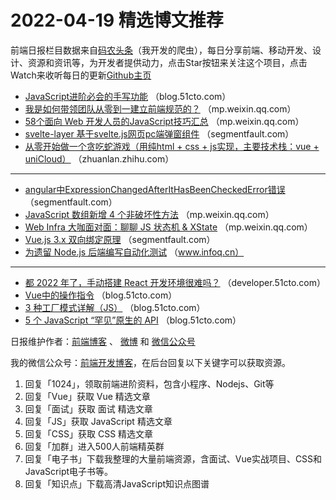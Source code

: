 # 2022-04-19 精选博文推荐

前端日报栏目数据来自[码农头条](https://toutiao.qdkfweb.cn/)（我开发的爬虫），每日分享前端、移动开发、设计、资源和资讯等，为开发者提供动力，点击Star按钮来关注这个项目，点击Watch来收听每日的更新[Github主页](https://github.com/kujian/frontendDaily)
* [JavaScript进阶必会的手写功能](https://blog.51cto.com/u_13524641/5212606) （blog.51cto.com）
* [我是如何带领团队从零到一建立前端规范的？](https://mp.weixin.qq.com/s?__biz=MzUzNjk5MTE1OQ==&mid=2247517298&idx=1&sn=c296b3ad7c99faef8e9be0200118118d) （mp.weixin.qq.com）
* [58个面向 Web 开发人员的JavaScript技巧汇总](https://mp.weixin.qq.com/s?__biz=MzIyMDkwODczNw==&mid=2247503723&idx=1&sn=f7e066a6409b847dec5976b8e2adc7da) （mp.weixin.qq.com）
* [svelte-layer 基于svelte.js网页pc端弹窗组件](https://segmentfault.com/a/1190000041721778) （segmentfault.com）
* [从零开始做一个贪吃蛇游戏（用纯html + css + js实现，主要技术栈：vue + uniCloud）](https://zhuanlan.zhihu.com/p/500342025) （zhuanlan.zhihu.com）

***
* [angular中ExpressionChangedAfterItHasBeenCheckedError错误](https://segmentfault.com/a/1190000041721490) （segmentfault.com）
* [JavaScript 数组新增 4 个非破坏性方法](https://mp.weixin.qq.com/s?__biz=Mzk0MDMwMzQyOA==&mid=2247493892&idx=1&sn=a16908fe3f802391b8f3199dc04ec0f0) （mp.weixin.qq.com）
* [Web Infra 大咖面对面：聊聊 JS 状态机 &amp; XState](https://mp.weixin.qq.com/s?__biz=MzkxNDIzNTg4MA==&mid=2247486373&idx=1&sn=d46005326da5e7ee6a3924352ed472bb) （mp.weixin.qq.com）
* [Vue.js 3.x 双向绑定原理](https://segmentfault.com/a/1190000041716718) （segmentfault.com）
* [为遗留 Node.js 后端编写自动化测试](https://www.infoq.cn/article/6et88dPSfxxztQR0k182) （www.infoq.cn）

***
* [都 2022 年了，手动搭建 React 开发环境很难吗？](https://developer.51cto.com/article/706840.html) （developer.51cto.com）
* [Vue中的操作指令](https://blog.51cto.com/u_13349380/5216260) （blog.51cto.com）
* [3 种工厂模式详解（JS）](https://blog.51cto.com/u_13961087/5215613) （blog.51cto.com）
* [5 个 JavaScript “罕见”原生的 API](https://blog.51cto.com/u_13961087/5212854) （blog.51cto.com）

日报维护作者：[前端博客](https://qdkfweb.cn/) 、 [微博](http://weibo.com/kujian) 和 [微信公众号](https://open.weixin.qq.com/qr/code?username=caibaojian_com)

我的微信公众号：[前端开发博客](https://open.weixin.qq.com/qr/code?username=caibaojian_com)，在后台回复以下关键字可以获取资源。

1. 回复「1024」，领取前端进阶资料，包含小程序、Nodejs、Git等
2. 回复「Vue」获取 Vue 精选文章
3. 回复「面试」获取 面试 精选文章
4. 回复「JS」获取 JavaScript 精选文章
5. 回复「CSS」获取 CSS 精选文章
6. 回复「加群」进入500人前端精英群
7. 回复「电子书」下载我整理的大量前端资源，含面试、Vue实战项目、CSS和JavaScript电子书等。
8. 回复「知识点」下载高清JavaScript知识点图谱